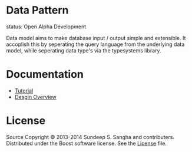 Data Pattern
==========================================================================
status: Open Alpha Development

Data model aims to make database input / output simple and extensible. It
accoplish this by seperating the query language from the underlying data
model, while seperating data type's via the typesystems library.

Documentation
==========================================================================
+ [Tutorial](doc/tutorial.md)
+ [Desgin Overview](doc/proposal.md)

License
==========================================================================
Source Copyright © 2013-2014 Sundeep S. Sangha and contributers.
Distributed under the Boost software license. See the
[License](./License_1_0.txt) file.
